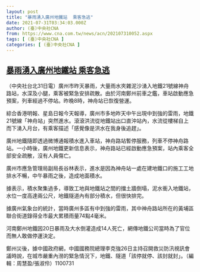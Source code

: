 ```yaml
---
layout: post
title: "暴雨湧入廣州地鐵站  乘客急逃"
date: 2021-07-31T03:34:03.000Z
author: (臺)中央社CNA
from: https://www.cna.com.tw/news/acn/202107310052.aspx
tags: [ (臺)中央社CNA ]
categories: [ (臺)中央社CNA ]
---
```

<!--1627702443000-->
[暴雨湧入廣州地鐵站  乘客急逃](https://www.cna.com.tw/news/acn/202107310052.aspx)
------

<div>
<div></div><div class="paragraph"><p>（中央社台北31日電）廣州市昨天暴雨，大量雨水夾雜泥沙湧入地鐵21號線神舟路站，水深及小腿，乘客被緊急安排疏散。由於河南鄭州前車之鑑，車站啟動應急預案，列車經過不停站。昨晚8時，神舟站已恢復營運。</p><p>綜合香港明報、星島日報今天報導，廣州市多地昨天中午出現中到強的雷雨，地鐵21號線「神舟站」突然進水。滾滾洪流從地鐵站出口直沖站內，水流從樓梯自上而下湧入月台，有乘客描述「感覺像是洪水在我身後追趕」。</p><p>廣州地鐵隨即透過微博通報積水進入車站，神舟路站暫停服務，列車不停神舟路站。一小時後，廣州地鐵更新信息表示，神舟路站已經啟動應急預案，站內乘客全部安全疏散，沒有人員傷亡。</p><p>廣州市應急管理局副局長谷林表示，進水是因為神舟站一處在建地鐵口的施工工地排水不暢，中午暴雨之後，造成地面積水。</p><p>據表示，積水聚集過多，導致工地與地鐵站之間的擋土牆倒塌，泥水衝入地鐵站，水位一度高達兩公尺，地鐵隧道內有部分積水，但很快排完。</p><p>據廣州氣象台的統計，當時廣州多區有中到強的雷雨，其中神舟路站所在的黃埔區聯合街道錄得全市最大累積雨量74點4毫米。</p><p>河南鄭州地鐵因20日暴雨及大水倒灌造成14人死亡，網傳地鐵公司當時為了官位而無人敢做停運決定。</p><p>鄭州災後，據中國政府網，中國國務院總理李克強26日主持召開救災防汛視訊會議時說，在城市嚴重內澇的緊急情況下，地鐵、隧道「該停就停、該封就封」。（編輯：周慧盈/張淑伶）1100731</p></div>
</div>
